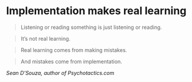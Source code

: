 # Implementation makes real learning
> Listening or reading something is just listening or reading.

> It’s not real learning.

> Real learning comes from making mistakes.

> And mistakes come from implementation.

_Sean D’Souza, author of Psychotactics.com_
